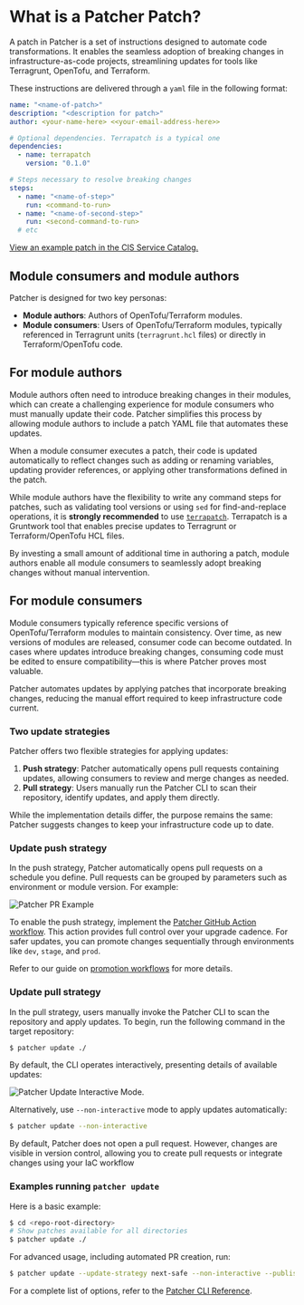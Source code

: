# What is a Patcher Patch?

A patch in Patcher is a set of instructions designed to automate code transformations. It enables the seamless adoption of breaking changes in infrastructure-as-code projects, streamlining updates for tools like Terragrunt, OpenTofu, and Terraform.

These instructions are delivered through a `yaml` file in the following format:

```yaml title=".patcher/patches/v1.0.0/my-patch/patch.yaml"
name: "<name-of-patch>"
description: "<description for patch>"
author: <your-name-here> <<your-email-address-here>>

# Optional dependencies. Terrapatch is a typical one
dependencies:
  - name: terrapatch
    version: "0.1.0"

# Steps necessary to resolve breaking changes
steps:
  - name: "<name-of-step>"
    run: <command-to-run>
  - name: "<name-of-second-step>"
    run: <second-command-to-run>
  # etc
```
[View an example patch in the CIS Service Catalog.](https://github.com/gruntwork-io/terraform-aws-service-catalog/blob/c3d5ede211fc3230a7d493ceea43622b337ee88a/.patcher/patches/v0.96.4/switch-to-cis-rds-module/patch.yaml)

## Module consumers and module authors

Patcher is designed for two key personas:

- **Module authors**: Authors of OpenTofu/Terraform modules.
- **Module consumers**: Users of OpenTofu/Terraform modules, typically referenced in Terragrunt units (`terragrunt.hcl` files) or directly in Terraform/OpenTofu code.

## For module authors

Module authors often need to introduce breaking changes in their modules, which can create a challenging experience for module consumers who must manually update their code. Patcher simplifies this process by allowing module authors to include a patch YAML file that automates these updates.

When a module consumer executes a patch, their code is updated automatically to reflect changes such as adding or renaming variables, updating provider references, or applying other transformations defined in the patch. 

While module authors have the flexibility to write any command steps for patches, such as validating tool versions or using `sed` for find-and-replace operations, it is **strongly recommended** to use [`terrapatch`](https://github.com/gruntwork-io/terrapatch). Terrapatch is a Gruntwork tool that enables precise updates to Terragrunt or Terraform/OpenTofu HCL files.

By investing a small amount of additional time in authoring a patch, module authors enable all module consumers to seamlessly adopt breaking changes without manual intervention.

## For module consumers

Module consumers typically reference specific versions of OpenTofu/Terraform modules to maintain consistency. Over time, as new versions of modules are released, consumer code can become outdated. In cases where updates introduce breaking changes, consuming code must be edited to ensure compatibility—this is where Patcher proves most valuable.

Patcher automates updates by applying patches that incorporate breaking changes, reducing the manual effort required to keep infrastructure code current.

### Two update strategies

Patcher offers two flexible strategies for applying updates:

1. **Push strategy**: Patcher automatically opens pull requests containing updates, allowing consumers to review and merge changes as needed.
2. **Pull strategy**: Users manually run the Patcher CLI to scan their repository, identify updates, and apply them directly.

While the implementation details differ, the purpose remains the same: Patcher suggests changes to keep your infrastructure code up to date.

### Update push strategy

In the push strategy, Patcher automatically opens pull requests on a schedule you define. Pull requests can be grouped by parameters such as environment or module version. For example:

![Patcher PR Example](/img/patcher/pr-example.png)

To enable the push strategy, implement the [Patcher GitHub Action workflow](https://github.com/gruntwork-io/patcher-action). This action provides full control over your upgrade cadence. For safer updates, you can promote changes sequentially through environments like `dev`, `stage`, and `prod`. 

Refer to our guide on [promotion workflows](/2.0/docs/patcher/guides/promotion-workflows) for more details.

### Update pull strategy

In the pull strategy, users manually invoke the Patcher CLI to scan the repository and apply updates.
To begin, run the following command in the target repository:

```bash
$ patcher update ./
```

By default, the CLI operates interactively, presenting details of available updates:

![Patcher Update Interactive Mode](/img/patcher/interactive-update.png).

Alternatively, use `--non-interactive` mode to apply updates automatically:

```bash
$ patcher update --non-interactive
```
By default, Patcher does not open a pull request. However, changes are visible in version control, allowing you to create pull requests or integrate changes using your IaC workflow

### Examples running `patcher update`
Here is a basic example:

```bash
$ cd <repo-root-directory>
# Show patches available for all directories
$ patcher update ./
```
For advanced usage, including automated PR creation, run:
```bash
$ patcher update --update-strategy next-safe --non-interactive --publish --pr-branch grunty/update-via-patcher --pr-title "[Patcher] Update All Dependencies to Next Safe"
```
For a complete list of options, refer to the [Patcher CLI Reference](/2.0/reference/patcher/index.md#update).

